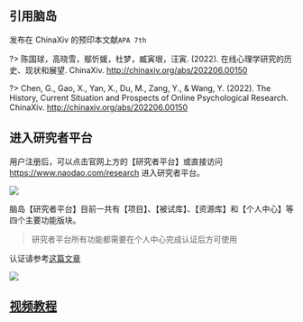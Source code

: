 ## 引用脑岛

发布在 ChinaXiv 的预印本文献`APA 7th`

?> 陈国球，高晓雪，鄢忻媛，杜梦，臧寅垠，汪寅. (2022). 在线心理学研究的历史、现状和展望. ChinaXiv. http://chinaxiv.org/abs/202206.00150

?> Chen, G., Gao, X., Yan, X., Du, M., Zang, Y., & Wang, Y. (2022). The History, Current Situation and Prospects of Online Psychological Research. ChinaXiv. http://chinaxiv.org/abs/202206.00150

## 进入研究者平台

用户注册后，可以点击官网上方的【研究者平台】或直接访问 https://www.naodao.com/research 进入研究者平台。

![](imgs/Frame%2023.png)

脑岛【研究者平台】目前一共有【项目】、【被试库】、【资源库】和【个人中心】等四个主要功能版块。

> 研究者平台所有功能都需要在个人中心完成认证后方可使用

认证请参考[这篇文章](/2-new-researcher-manual/4-personal/1-authentication.md)

![](imgs/Frame%2024.png)

## [视频教程](https://b23.tv/BV1ei4y127kS)